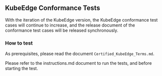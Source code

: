 ## KubeEdge Conformance Tests

With the iteration of the KubeEdge version, the KubeEdge conformance test cases will continue to increase, and the release document of the conformance test cases will be released synchronously.

### How to test

As prerequisites, please read the document `Certified_KubeEdge_Terms.md`. 

Please refer to the instructions.md document to run the tests, and  before starting the test.